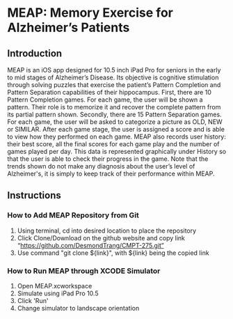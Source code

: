 # MEAP: Memory Exercise for Alzheimer’s Patients 
## Introduction
MEAP is an iOS app designed for 10.5 inch iPad Pro for seniors in the early to mid stages of Alzheimer’s Disease. Its objective is cognitive stimulation through solving puzzles that exercise the patient’s Pattern Completion and Pattern Separation capabilities of their hippocampus. First, there are 10 Pattern Completion games. For each game, the user will be shown a pattern. Their role is to memorize it and recover the complete pattern from its partial pattern shown. Secondly, there are 15 Pattern Separation games. For each game, the user will be asked to categorize a picture as OLD, NEW or SIMILAR. After each game stage, the user is assigned a score and is able to view how they performed on each game. MEAP also records user history: their best score, all the final scores for each game play and the number of games played per day. This data is represented graphically under History so that the user is able to check their progress in the game. Note that the trends shown do not make any diagnosis about the user’s level of  Alzheimer's, it is simply to keep track of their performance within MEAP. 

## Instructions
### How to Add MEAP Repository from Git
1) Using terminal, cd into desired location to place the repository
2) Click Clone/Download on the github website and copy link “https://github.com/DesmondTrang/CMPT-275.git”
3) Use command "git clone ${link}", with ${link} being the copied link
### How to Run MEAP through XCODE Simulator
1) Open MEAP.xcworkspace
2) Simulate using iPad Pro 10.5
3) Click 'Run'
4) Change simulator to landscape orientation
